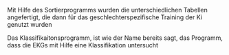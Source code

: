 Mit Hilfe des Sortierprogramms wurden die unterschiedlichen Tabellen angefertigt, die dann für das geschlechterspezifische Training der Ki genutzt wurden

Das Klassifikaitonsprogramm, ist wie der Name bereits sagt, das Programm, dass die EKGs mit Hilfe eine Klassifikation untersucht
